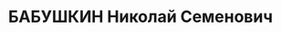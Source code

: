 ---
title: БАБУШКИН Николай Семенович
description: 'Род. в 1897, Никополь, русский, обр.: окончил учительскую семинарию,
  б/п. Проживал: Москва, Измайловское ш., д. 88, кв. 2. Токарь в ремонтном цехе Московского
  кузовного завода.

  Арестован 03.10.1937. Обв. в шпионаже и участии в террористической шпионско-диверсионной
  организации - РОВС. Приговор: ВК ВС СССР, 15.11.1937 – ВМН. Расстрелян 15.11.1937,
  г.Москва.

  Реабилитирован ВК ВС СССР 28.03.1959'
---